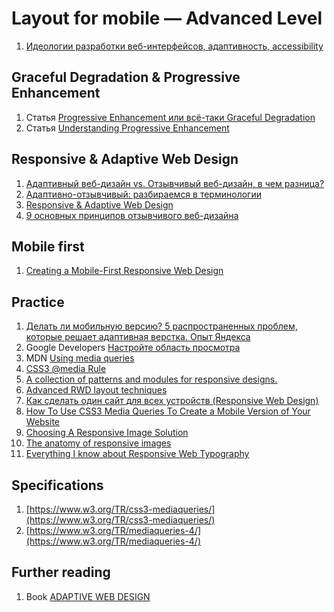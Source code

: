 # Layout for mobile — Advanced Level

1. [Идеологии разработки веб-интерфейсов, адаптивность, accessibility](https://events.yandex.ru/lib/talks/1500/)

## Graceful Degradation & Progressive Enhancement

1. Статья [Progressive Enhancement или всё-таки Graceful Degradation](http://habrahabr.ru/post/157115/)
2. Статья [Understanding Progressive Enhancement](http://alistapart.com/article/understandingprogressiveenhancement)

## Responsive & Adaptive Web Design

1. [Адаптивный веб-дизайн vs. Отзывчивый веб-дизайн, в чем разница?](http://habrahabr.ru/post/148224/)
2. [Адаптивно-отзывчивый: разбираемся в терминологии](http://frontender.info/adaptive-vs-responsive-terminology/)
3. [Responsive & Adaptive Web Design](https://www.lullabot.com/blog/article/responsive-adaptive-web-design)
4. [9 основных принципов отзывчивого веб-дизайна](http://habrahabr.ru/post/243247/)

## Mobile first

1. [Creating a Mobile-First Responsive Web Design](http://www.html5rocks.com/en/mobile/responsivedesign/)

## Practice

1. [Делать ли мобильную версию? 5 распространенных проблем, которые решает адаптивная верстка. Опыт Яндекса](https://habrahabr.ru/company/yandex/blog/307064/)
2. Google Developers [Настройте область просмотра](https://developers.google.com/speed/docs/insights/ConfigureViewport)
2. MDN [Using media queries](https://developer.mozilla.org/en-US/docs/Web/Guide/CSS/Media_queries)
2. [CSS3 @media Rule](http://www.w3schools.com/cssref/css3_pr_mediaquery.asp)
1. [A collection of patterns and modules for responsive designs.](http://bradfrost.github.io/this-is-responsive/patterns.html)
2. [Advanced RWD layout techniques](http://www.creativebloq.com/css3/advanced-rwd-layout-techniques-71412175?utm_source=CSS-Weekly&utm_campaign=Issue-118&utm_medium=email)
4. [Как сделать один сайт для всех устройств (Responsive Web Design)](http://habrahabr.ru/post/125247/)
5. [How To Use CSS3 Media Queries To Create a Mobile Version of Your Website](http://www.smashingmagazine.com/2010/07/19/how-to-use-css3-media-queries-to-create-a-mobile-version-of-your-website/)
6. [Choosing A Responsive Image Solution](https://www.smashingmagazine.com/2013/07/choosing-a-responsive-image-solution/)
6. [The anatomy of responsive images](https://jakearchibald.com/2015/anatomy-of-responsive-images/)
7. [Everything I know about Responsive Web Typography](http://zellwk.com/blog/responsive-typography/)

## Specifications
1. [https://www.w3.org/TR/css3-mediaqueries/](https://www.w3.org/TR/css3-mediaqueries/)
2. [https://www.w3.org/TR/mediaqueries-4/](https://www.w3.org/TR/mediaqueries-4/)

## Further reading

1. Book [ADAPTIVE WEB DESIGN](http://adaptivewebdesign.info/1st-edition/)